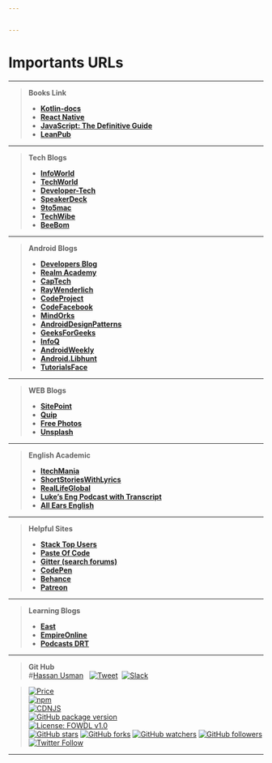 ```yaml
---


---
```


<h1 id="importants-urls">Importants URLs</h1>
<hr>
<blockquote>
<p><strong>Books Link</strong></p>
<ul>
<li><a href="https://kotlinlang.org/docs/kotlin-docs.pdf"> <strong>Kotlin-docs</strong></a></li>
<li><a href="https://facebook.github.io/react-native/docs/getting-started.html"> <strong>React Native</strong></a></li>
<li><a href="ftp://ftp.micronet-rostov.ru/linux-support/books/programming/JavaScript/%5BO%60Reilly%5D%20-%20JavaScript.%20The%20Definitive%20Guide,%206th%20ed.%20-%20%5BFlanagan%5D.pdf"> <strong>JavaScript: The Definitive Guide</strong></a></li>
<li><a href="https://leanpub.com/"> <strong>LeanPub</strong></a></li>
</ul>
</blockquote>
<hr>
<blockquote>
<p><strong>Tech Blogs</strong></p>
<ul>
<li><a href="https://www.infoworld.com/"> <strong>InfoWorld</strong></a></li>
<li><a href="https://www.techworld.com"> <strong>TechWorld</strong></a></li>
<li><a href="https://www.developer-tech.com/"> <strong>Developer-Tech</strong></a></li>
<li><a href="https://speakerdeck.com/"> <strong>SpeakerDeck</strong></a></li>
<li><a href="https://9to5mac.com/"> <strong>9to5mac</strong></a></li>
<li><a href="https://www.techwibe.com/"> <strong>TechWibe</strong></a></li>
<li><a href="https://beebom.com/"> <strong>BeeBom</strong></a></li>
</ul>
</blockquote>
<hr>
<blockquote>
<p><strong>Android Blogs</strong></p>
<ul>
<li><a href="https://android-developers.googleblog.com/"> <strong>Developers Blog</strong></a></li>
<li><a href="https://academy.realm.io/section/android/"> <strong>Realm Academy</strong></a></li>
<li><a href="https://www.captechconsulting.com/search#sort=relevancy"> <strong>CapTech</strong></a></li>
<li><a href="https://www.raywenderlich.com/"> <strong>RayWenderlich</strong></a></li>
<li><a href="https://www.codeproject.com/Tags/Android"> <strong>CodeProject</strong></a></li>
<li><a href="https://code.facebook.com/android/"> <strong>CodeFacebook</strong></a></li>
<li><a href="https://blog.mindorks.com/tagged/android"> <strong>MindOrks</strong></a></li>
<li><a href="http://www.androiddesignpatterns.com/"> <strong>AndroidDesignPatterns</strong></a></li>
<li><a href="http://www.geeksforgeeks.org"> <strong>GeeksForGeeks</strong></a></li>
<li><a href="https://www.infoq.com/"> <strong>InfoQ</strong></a></li>
<li><a href="http://androidweekly.net/"> <strong>AndroidWeekly</strong></a></li>
<li><a href="https://android.libhunt.com/"> <strong>Android.Libhunt</strong></a></li>
<li><a href="http://www.tutorialsface.com/"> <strong>TutorialsFace</strong></a></li>
</ul>
</blockquote>
<hr>
<blockquote>
<p><strong>WEB Blogs</strong></p>
<ul>
<li><a href="https://www.sitepoint.com/"> <strong>SitePoint</strong></a></li>
<li><a href="https://quip.com"> <strong>Quip</strong></a></li>
<li><a href="https://www.pexels.com"> <strong>Free Photos</strong></a></li>
<li><a href="https://unsplash.com/"> <strong>Unsplash</strong></a></li>
</ul>
</blockquote>
<hr>
<blockquote>
<p><strong>English Academic</strong></p>
<ul>
<li><a href="http://www.itechmania.com/100-famous-urdu-proverbs-with-roman-urdu-and-english-translation/"> <strong>ItechMania</strong></a></li>
<li><a href="http://listentogenius.com"> <strong>ShortStoriesWithLyrics</strong></a></li>
<li><a href="https://reallifeglobal.com/"> <strong>RealLifeGlobal</strong></a></li>
<li><a href="https://teacherluke.co.uk/"> <strong>Luke’s Eng Podcast with Transcript</strong></a></li>
<li><a href="https://allears.lpages.co/secrets-new-homepage-opt-in/"> <strong>All Ears English</strong></a></li>
</ul>
</blockquote>
<hr>
<blockquote>
<p><strong>Helpful Sites</strong></p>
<ul>
<li><a href="https://stackexchange.com/leagues/1/alltime/stackoverflow"> <strong>Stack Top Users</strong></a></li>
<li><a href="https://paste.ofcode.org/"> <strong>Paste Of Code</strong></a></li>
<li><a href="https://gitter.im/"> <strong>Gitter (search forums)</strong></a></li>
<li><a href="https://codepen.io/"> <strong>CodePen</strong></a></li>
<li><a href="www.behance.net/"> <strong>Behance</strong></a></li>
<li><a href="https://www.patreon.com/"> <strong>Patreon</strong></a></li>
</ul>
</blockquote>
<hr>
<blockquote>
<p><strong>Learning Blogs</strong></p>
<ul>
<li><a href="https://east.education/"> <strong>East</strong></a></li>
<li><a href="https://www.empireonline.com/"> <strong>EmpireOnline</strong></a></li>
<li><a href="https://drt.fm/"> <strong>Podcasts DRT</strong></a></li>
</ul>
</blockquote>
<hr>
<blockquote>
<p><strong>Git Hub</strong><br>
#<a href="https://www.learnyandroid.blogspot.com">Hassan Usman</a> &nbsp; <a href="https://twitter.com/intent/tweet?text=Get%20over%20170%20free%20design%20blocks%20based%20on%20Bootstrap%204&amp;url=https://www.learnyandroid.blogspot.com&amp;via=froala&amp;hashtags=bootstrap,design,templates,blocks,developers"><img src="https://img.shields.io/twitter/url/http/shields.io.svg?style=social" alt="Tweet"></a> &nbsp;<a href="https://froala-design-blocks-slack.herokuapp.com/"><img src="https://froala-design-blocks-slack.herokuapp.com/badge.svg" alt="Slack"></a></p>
</blockquote>
<blockquote>
<p><a href="https://github.com/froala/design-blocks/blob/master/LICENSE"><img src="https://img.shields.io/badge/price-FREE-0098f7.svg" alt="Price"></a><br>
<a href="https://www.npmjs.com/package/froala-design-blocks"><img src="https://img.shields.io/npm/v/froala-design-blocks.svg?colorB=brightgreen" alt="npm"></a><br>
<a href="https://cdnjs.com/libraries/froala-design-blocks"><img src="https://img.shields.io/cdnjs/v/froala-design-blocks.svg" alt="CDNJS"></a><br>
<a href="https://github.com/froala/design-blocks"><img src="https://img.shields.io/github/package-json/v/froala/design-blocks.svg" alt="GitHub package version"></a><br>
<a href="https://github.com/froala/design-blocks/blob/master/LICENSE"><img src="https://img.shields.io/badge/license-FOWDL-blue.svg" alt="License: FOWDL v1.0"></a><br>
<a href="https://github.com/nisrulz/android-tips-tricks"><img src="https://img.shields.io/github/stars/nisrulz/android-tips-tricks.svg?style=social&amp;label=Star" alt="GitHub stars"></a> <a href="https://github.com/nisrulz/android-tips-tricks/fork"><img src="https://img.shields.io/github/forks/nisrulz/android-tips-tricks.svg?style=social&amp;label=Fork" alt="GitHub forks"></a> <a href="https://github.com/nisrulz/android-tips-tricks"><img src="https://img.shields.io/github/watchers/nisrulz/android-tips-tricks.svg?style=social&amp;label=Watch" alt="GitHub watchers"></a> <a href="https://github.com/nisrulz/android-tips-tricks"><img src="https://img.shields.io/github/followers/nisrulz.svg?style=social&amp;label=Follow" alt="GitHub followers"></a><br>
<a href="https://twitter.com/nisrulz"><img src="https://img.shields.io/twitter/follow/nisrulz.svg?style=social" alt="Twitter Follow"></a></p>
</blockquote>
<hr>

